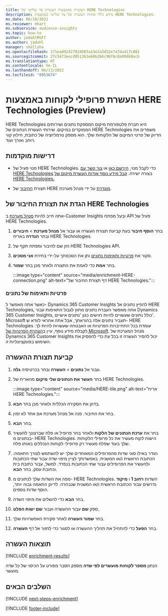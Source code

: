 ```yaml
---
title: העשרה באמצעות העשרת צד שלישי של HERE Technologies
description: מידע כללי אודות העשרה של צד שלישי באמצעות HERE Technologies.
ms.date: 06/10/2022
ms.reviewer: mhart
ms.subservice: audience-insights
ms.topic: how-to
author: jodahlMSFT
ms.author: jodahl
manager: shellyha
ms.openlocfilehash: 171ead92427924083a13e2a3d52e7a7da417c801
ms.sourcegitcommit: 27c5473eecd851263e60b2b6c96f6c0a99d68acb
ms.translationtype: HT
ms.contentlocale: he-IL
ms.lasthandoff: 06/13/2022
ms.locfileid: "8953674"
---
```

# <a name="enrichment-of-customer-profiles-with-here-technologies-preview"></a>העשרת פרופילי לקוחות באמצעות HERE Technologies‏ (Preview)

HERE Technologies היא חברת פלטפורמת מיקום המספקת נתונים ושירותים הממוקדים במיקום. שירותי העשרת הנתונים של HERE Technologies משפרים את הדיוק של פרטי המיקום של הלקוחות שלך. הוא מספק נורמליזציה של כתובת, חילוץ קווי רוחב ואורך ועוד.

## <a name="prerequisites"></a>דרישות מוקדמות

- מנוי פעיל של HERE Technologies. כדי לקבל מנוי, [הירשם כאן](https://developer.here.com/sign-up?utm_medium=referral&utm_source=Microsoft-Dynamics-CI&create=Freemium-Basic) או [צור קשר עם HERE Technologies](https://developer.here.com/help?utm_medium=referral&utm_source=Microsoft-Dynamics-CI#how-can-we-help-you) בצורה ישירה. [קבל מידע נוסף אודות העשרת מיקום של HERE Technologies.](https://developer.here.com/location-enrichment?cid=Dev-MicrosoftDynamics-DB-0-Dev-&utm_source=MicrosoftDynamics&utm_medium=referral&utm_campaign=Online_Dev_ReferralMicrosoft)

- תצורת [החיבור](connections.md) של HERE [מוגדרת](#configure-the-connection-for-here-technologies) על ידי מנהל מערכת.

## <a name="configure-the-connection-for-here-technologies"></a>הגדת את תצורת החיבור של HERE Technologies

אתה חייב להיות [מנהל מערכת](permissions.md#admin) ב-Customer Insights ובעל מפתח API פעיל של HERE Technologies.

1. בחר **הוסף חיבור** בעת קביעת תצורת העשרה או עבור אל **מנהל מערכת** > **חיבורים** ובחר **הגדרה** באריח HERE Technologies.

1. הזן שם לחיבור ומפתח תקף של HERE Technologies API.

1. סקור את [פרטיות ותאימות נתונים](#data-privacy-and-compliance) ותן את הסכמתך על-ידי בחירת **אני מסכים**.

1. בחר **אמת** כדי לאמת את התצורה ולאחר מכן בחר **שמור**.

   :::image type="content" source="media/enrichment-HERE-connection.png" alt-text="דף תצורת החיבור של HERE Technologies.":::

### <a name="data-privacy-and-compliance"></a>פרטיות ותאימות של נתונים

כאשר אתה מאפשר ל- Dynamics 365 Customer Insights להפיץ נתונים אל HERE Technologies, אתה מאפשר העברת נתונים מחוץ לגבול התאימות עבור Dynamics 365 Customer Insights, כולל נתונים שעשויים להיות רגישים כגון 'נתונים אישיים'. Microsoft תעביר נתונים אלה בהוראתך, אבל אתה אחראי לוודא ש- HERE Technologies עומדת בכל התחייבויות הפרטיות או האבטחה שעשויות להיות לך. לקבלת מידע נוסף, עיין ב[הצהרת הפרטיות של Microsoft](https://go.microsoft.com/fwlink/?linkid=396732).
מנהל המערכת של Dynamics 365 Customer Insights יכול להסיר העשרה זו בכל עת כדי להפסיק את השימוש בפונקציונליות זו.

## <a name="configure-the-enrichment"></a>קביעת תצורת ההעשרה

1. עבור אל **נתונים** > **העשרה** ובחר בכרטיסיה **גלה**.

1. בחר **העשר את הנתונים שלי** **מיקום** מהאריח של HERE Technologies.

   :::image type="content" source="media/HERE-tile.png" alt-text="אריח HERE Technologies.":::

1. בדוק את הסקירה הכללית ולאחר מכן בחר **הבא**.

1. בחר את החיבור. פנה אל מנהל מערכת אם אחד לא זמין.

1. בחר **הבא**.

1. בחר את **ערכת הנתונים של הלקוח** ולאחר בחר פרופיל או פלח שברצונך להעשיר בנתונים מ- HERE Technologies. הישות *לקוח* מעשיר את כל פרופילי הלקוחות שלך בעוד שפלח מעשיר רק פרופילי לקוחות הנכללים באותו פלח.

1. הגדר באילו סוגי שדות מהפרופילים המאוחדים שלך יש להשתמש לצורך התאמה: הכתובת הראשית ו/או המשנית. באפשרותך לציין מיפוי שדה עבור שתי הכתובות ולהעשיר את הפרופילים עבור שתי הכתובות בנפרד. למשל, עבור כתובת בית וכתובת עסק. בחר **הבא**.

1. מפה את השדות שלך לנתונים מ- HERE Technologies. השדות **רחוב 1** ו **מיקוד** נדרשים עבור הכתובת הראשית ו/או המשנית שנבחרה. לדיוק התאמה גבוה יותר, הוסף שדות נוספים.

1. בחר **הבא** כדי להשלים את מיפוי השדה.

1. ספק **שם** עבור ההעשרה ועבור **שם ישות הפלט**.

1. בחר **שמור העשרה** לאחר סקירת האפשרויות שלך.

1. בחר **הפעל** כדי להתחיל את תהליך ההעשרה או לסגור כדי לחזור אל דף **העשרה**.

## <a name="enrichment-results"></a>תוצאות העשרה

[!INCLUDE [enrichment-results](includes/enrichment-results.md)]

הנתון **מספר לקוחות מועשרים לפי שדה** מספק הסבר מפורט על הכיסוי של כל שדה מועשר.

## <a name="next-steps"></a>‏‫השלבים הבאים‬

[!INCLUDE [next-steps-enrichment](includes/next-steps-enrichment.md)]

[!INCLUDE [footer-include](includes/footer-banner.md)]
